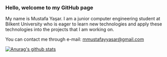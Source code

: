 ### Hello, welcome to my GitHub page

My name is Mustafa Yaşar. I am a junior computer engineering student at Bilkent University who is eager to learn new technologies and apply these technologies into the projects that I am working on. 

You can contact me through e-mail: mmustafayyasar@gmail.com

[![Anurag's github stats](https://github-readme-stats.vercel.app/api?username=mustafayasar28)](https://github.com/anuraghazra/github-readme-stats)
